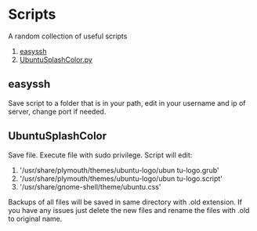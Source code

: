 # Scripts
A random collection of useful scripts

1. [easyssh](#easyssh)
2. [UbuntuSplashColor.py](#UbuntuSplashColor)
## easyssh

Save script to a folder that is in your path, edit in your username and ip of server, change port if needed. 

## UbuntuSplashColor

Save file. 
Execute file with sudo privilege. 
Script will edit:
  1. '/usr/share/plymouth/themes/ubuntu-logo/ubun    tu-logo.grub'
  2. '/usr/share/plymouth/themes/ubuntu-logo/ubun    tu-logo.script'
  3. '/usr/share/gnome-shell/theme/ubuntu.css'

Backups of all files will be saved in same directory with .old extension. 
If you have any issues just delete the new files and rename the files with .old to original name.
